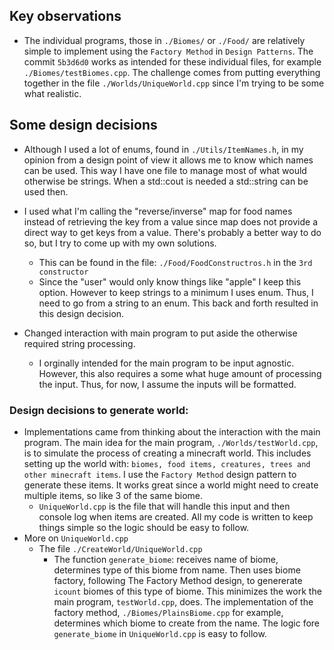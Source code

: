 ## Key observations
  * The individual programs, those in `./Biomes/` or `./Food/` are relatively simple to implement using the `Factory Method` in `Design Patterns`. The commit `5b3d6d0` works as intended for these individual files, for example `./Biomes/testBiomes.cpp`. The challenge comes from putting everything together in the file `./Worlds/UniqueWorld.cpp` since I'm trying to be some what realistic.

## Some design decisions
  * Although I used a lot of enums, found in `./Utils/ItemNames.h`, in my opinion from a design point of view it allows me to know which names can be used. This way I have one file to manage most of what would otherwise be strings. When a std::cout is needed a std::string can be used then.

  * I used what I'm calling the "reverse/inverse" map for food names instead of retrieving the key from a value since map does not provide a direct way to get keys from a value. There's probably a better way to do so, but I try to come up with my own solutions.
    + This can be found in the file: `./Food/FoodConstructros.h` in the `3rd constructor`
    + Since the "user" would only know things like "apple" I keep this option. However to keep strings to a minimum I uses enum. Thus, I need to go from a string to an enum. This back and forth resulted in this design decision.
  * Changed interaction with main program to put aside the otherwise required string processing.
    + I orginally intended for the main program to be input agnostic. However, this also requires a some what huge amount of processing the input. Thus, for now, I assume the inputs will be formatted.
  
### Design decisions to generate world:
  * Implementations came from thinking about the interaction with the main program. The main idea for the main program, `./Worlds/testWorld.cpp`, is to simulate the process of creating a minecraft world. This includes setting up the world with: `biomes, food items, creatures, trees and other minecraft items`. I use the `Factory Method` design pattern to generate these items. It works great since a world might need to create multiple items, so like 3 of the same biome. 
    + `UniqueWorld.cpp` is the file that will handle this input and then console log when items are created. All my code is written to keep things simple so the logic should be easy to follow.
  * More on `UniqueWorld.cpp`
      + The file `./CreateWorld/UniqueWorld.cpp`
        - The function `generate_biome`: receives name of biome, determines type of this biome from name. Then uses biome factory, following The Factory Method design, to genererate `icount` biomes of this type of biome. This minimizes the work the main program, `testWorld.cpp`, does. The implementation of the factory method, `./Biomes/PlainsBiome.cpp` for example, determines which biome to create from the name. The logic fore `generate_biome` in `UniqueWorld.cpp` is easy to follow.